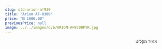 ```yaml
---
slug: std-arion-af930
title: "Arion AF-9300"
price: "₪ 1000.00"
previousPrice: null
image: ../../images/dvb/ARION-AF9300PVR.jpg
---
```


<p dir="rtl">ממיר מקליט</p>
